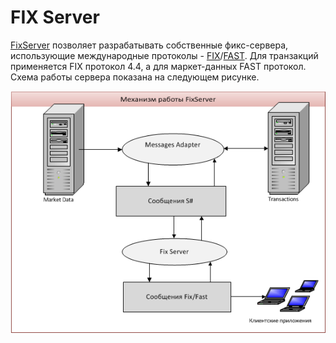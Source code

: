 # FIX Server

[FixServer](xref:StockSharp.Server.Fix.FixServer) позволяет разрабатывать собственные фикс\-сервера, использующие международные протоколы \- [FIX](https://ru.wikipedia.org/wiki/Financial_Information_eXchange)\/[FAST](https://en.wikipedia.org/wiki/FAST_protocol). Для транзакций применяется FIX протокол 4.4, а для маркет\-данных FAST протокол. Схема работы сервера показана на следующем рисунке. 

![FixServer](../images/FixServer.png)
